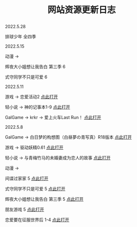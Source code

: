 # <p align="center">网站资源更新日志</p>

2022.5.28

排球少年 全四季

2022.5.15

动漫 → 

辉夜大小姐想让我告白 第三季 6

式守同学不只是可爱 6



2022.5.11

游戏 → 恋爱活动2 [点此打开](https://pan.jlbx.xyz/%E6%B8%B8%E6%88%8F/%E6%81%8B%E7%88%B1%E6%B4%BB%E5%8A%A82)

轻小说 → 神的记事本1-9 [点此打开](https://pan.jlbx.xyz/%E8%BD%BB%E5%B0%8F%E8%AF%B4&%E6%BC%AB%E7%94%BB/%E8%BD%BB%E5%B0%8F%E8%AF%B4/%E7%A5%9E%E7%9A%84%E8%AE%B0%E4%BA%8B%E6%9C%AC)

GalGame → krkr → 爱上火车Last Run！ [点此打开](https://pan.jlbx.xyz/GalGame/krkr/%E7%88%B1%E4%B8%8A%E7%81%AB%E8%BD%A6-Last%20Run!!-.rar)

2022.5.8

GalGame → 白日梦的构想图（白昼夢の青写真）R18版本 [点此打开](https://pan.jlbx.xyz/GalGame/PC/%E7%99%BD%E6%98%BC%E5%A4%A2%E3%81%AE%E9%9D%92%E5%86%99%E7%9C%9F.zip)

游戏 → 驱动妖精0.61 [点此打开](https://pan.jlbx.xyz/%E6%B8%B8%E6%88%8F/%E9%A9%B1%E5%8A%A8%E5%A6%96%E7%B2%BE0.6.1.zip)

轻小说 → 与青梅竹马的未婚妻成为恋人的故事 [点此打开](https://pan.jlbx.xyz/%E8%BD%BB%E5%B0%8F%E8%AF%B4&%E6%BC%AB%E7%94%BB/%E8%BD%BB%E5%B0%8F%E8%AF%B4/%E4%B8%8E%E9%9D%92%E6%A2%85%E7%AB%B9%E9%A9%AC%E7%9A%84%E6%9C%AA%E5%A9%9A%E5%A6%BB%E6%88%90%E4%B8%BA%E6%81%8B%E4%BA%BA%E7%9A%84%E6%95%85%E4%BA%8B/%E4%B8%8E%E9%9D%92%E6%A2%85%E7%AB%B9%E9%A9%AC%E7%9A%84%E6%9C%AA%E5%A9%9A%E5%A6%BB%E6%88%90%E4%B8%BA%E6%81%8B%E4%BA%BA%E7%9A%84%E6%95%85%E4%BA%8B%201.epub)

动漫 → 

间谍过家家 5 [点此打开](https://pan.jlbx.xyz/%E5%8A%A8%E6%BC%AB/%E9%97%B4%E8%B0%8D%E8%BF%87%E5%AE%B6%E5%AE%B6%EF%BC%88%E6%B5%81%E5%AA%92%E4%BD%93%EF%BC%89/[Lilith-Raws]%20SPYxFAMILY%20-%2005%20[Baha][WEB-DL][1080p][AVC%20AAC][CHT][MP4].mp4)

式守同学不只是可爱 5 [点此打开](https://pan.jlbx.xyz/%E5%8A%A8%E6%BC%AB/%E5%BC%8F%E5%AE%88%E5%90%8C%E5%AD%A6%E4%B8%8D%E5%8F%AA%E6%98%AF%E5%8F%AF%E7%88%B1%EF%BC%88%E6%B5%81%E5%AA%92%E4%BD%93%EF%BC%89/[Lilith-Raws]%20Kawaii%20dake%20ja%20Nai%20Shikimori-san%20-%2005%20[Baha][WEB-DL][1080p][AVC%20AAC][CHT][MP4].mp4)

辉夜大小姐想让我告白 第三季 5 [点此打开](https://pan.jlbx.xyz/%E5%8A%A8%E6%BC%AB/%E8%BE%89%E5%A4%9C%E5%A4%A7%E5%B0%8F%E5%A7%90%E6%83%B3%E8%AE%A9%E6%88%91%E5%91%8A%E7%99%BD%EF%BC%88%E6%B5%81%E5%AA%92%E4%BD%93%EF%BC%89/%E7%AC%AC%E4%B8%89%E5%AD%A3/[Lilith-Raws]%20Kaguya-sama%20wa%20Kokurasetai%20S03%20-%2005%20[Baha][WEB-DL][1080p][AVC%20AAC][CHT][MP4].mp4)

朋友游戏 5 [点此打开](https://pan.jlbx.xyz/%E5%8A%A8%E6%BC%AB/%E6%9C%8B%E5%8F%8B%E6%B8%B8%E6%88%8F%EF%BC%88%E6%B5%81%E5%AA%92%E4%BD%93%EF%BC%89/[LPSub]Tomodachi%20Game[05][AVC%20AAC][1080p][CHS].mp4)

恋爱要在征服世界后 1-4 [点此打开](https://pan.jlbx.xyz/%E5%8A%A8%E6%BC%AB/%E6%81%8B%E7%88%B1%E8%A6%81%E5%9C%A8%E5%BE%81%E6%9C%8D%E4%B8%96%E7%95%8C%E5%90%8E%EF%BC%88%E6%B5%81%E5%AA%92%E4%BD%93%EF%BC%89)

